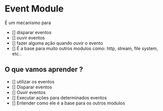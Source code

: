 # Event Module

É um mecanismo para 
* [] disparar eventos 
* [] ouvir eventos
* [] fazer alguma ação quando ouvir o evento
* [] É a base para muito outros modulos como: http, stream, file system, etc..

## O que vamos aprender ?

* [] utilizar os eventos 
* [] Disparar eventos 
* [] Ouvir eventos 
* [] Executar ações para determinados eventos 
* [] Entender como ele é a base para os outros modulos
